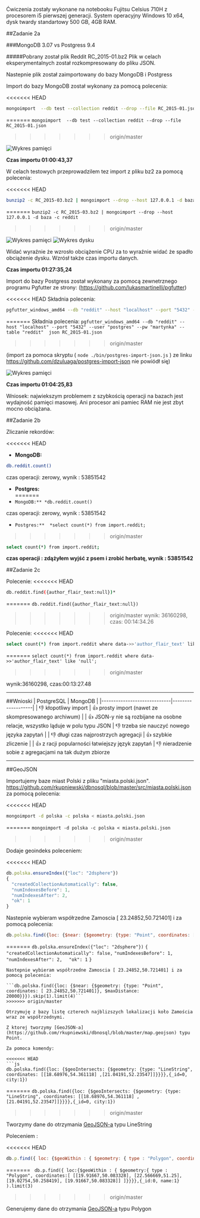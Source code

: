 Ćwiczenia zostały wykonane na notebooku Fujitsu Celsius 710H z procesorem i5 pierwszej generacji. System operacyjny Windows 10 x64, dysk twardy standartowy 500 GB, 4GB RAM.

##Zadanie 2a

###MongoDB 3.07 vs Postgress 9.4

#####Pobrany został plik Reddit RC_2015-01.bz2
Plik w celach eksperymentalnych został rozkompresowany do pliku JSON.

Nastepnie plik został zaimportowany do bazy MongoDB i Postgress

Import do bazy MongoDB został wykonany za pomocą polecenia:

<<<<<<< HEAD
```sh
mongoimport  --db test --collection reddit --drop --file RC_2015-01.json
```
=======
``` mongoimport  --db test --collection reddit --drop --file RC_2015-01.json ```
>>>>>>> origin/master

![Wykres pamięci](pic/1.png)

**Czas importu 01:00:43,37**

W celach testowych przeprowadzilem tez import z pliku bz2 za pomocą polecenia:

<<<<<<< HEAD
```sh
bunzip2 -c RC_2015-03.bz2 | mongoimport --drop --host 127.0.0.1 -d baza -c reddit
```
=======
```bunzip2 -c RC_2015-03.bz2 | mongoimport --drop --host 127.0.0.1 -d baza -c reddit```
>>>>>>> origin/master

![Wykres pamięci](pic/s1.png)
![Wykres dysku](pic/s2.png)

Widać wyraźnie że wzrosło obciążenie CPU za to wyraźnie widać że spadło obciążenie dysku. Wzrósł także czas importu danych.

**Czas importu 01:27:35,24**




Import do bazy Postgress został wykonany za pomocą zewnetrznego programu Pgfutter ze strony:
(https://github.com/lukasmartinelli/pgfutter)

<<<<<<< HEAD
Składnia polecenia:
```sh
pgfutter_windows_amd64 --db "reddit" --host "localhost" --port "5432" --user "postgres" --pw "martynka" --table "reddit"  json RC_2015-01.json
```
=======
Składnia polecenia: 
```pgfutter_windows_amd64 --db "reddit" --host "localhost" --port "5432" --user "postgres" --pw "martynka" --table "reddit"  json RC_2015-01.json```
>>>>>>> origin/master

(import za pomoca skryptu ( ```node ./bin/postgres-import-json.js``` ) ze linku https://github.com/dzuluaga/postgres-import-json nie powiódł się)

![Wykres pamięci](pic/3.png)

**Czas importu 01:04:25,83**

Wniosek: najwiekszym problemem z szybkością operacji na bazach jest wydajność pamięci masowej. Ani procesor ani pamiec RAM nie jest zbyt mocno obciążana.


##Zadanie 2b

Zliczanie rekordów:

<<<<<<< HEAD
- **MongoDB:**

```sh
db.reddit.count()
```

czas operacji: zerowy, wynik : 53851542

- **Postgres:**  
=======
- ```MongoDB:** *db.reddit.count()```

czas operacji: zerowy, wynik : 53851542

- ```Postgres:**  *select count(*) from import.reddit;```
>>>>>>> origin/master

```sh
select count(*) from import.reddit;
```
**czas operacji : zdążyłem wyjść z psem i zrobić herbatę, wynik : 53851542**


##Zadanie 2c

Polecenie:
<<<<<<< HEAD
```sh
db.reddit.find({author_flair_text:null})*
```
=======
```db.reddit.find({author_flair_text:null}) ```

>>>>>>> origin/master
wynik: 36160298,
czas: 00:14:34.26

Polecenie:
<<<<<<< HEAD
```sh
select count(*) from import.reddit where data->>'author_flair_text' like 'null';
```
=======
```select count(*) from import.reddit where data->>'author_flair_text' like 'null';```
>>>>>>> origin/master

wynik:36160298,
czas:00:13:27.48




---------------------------------






##Wnioski
| PostgreSQL                  | MongoDB           |
|-----------------------------|-------------------|
| :-1: kłopotliwy import           | :+1: prosty import (nawet ze skompresowanego archiwum)   |
| :+1: JSON-y nie są rozbijane na osobne relacje, wszystko ląduje w polu typu JSON   | :-1: trzeba sie nauczyć nowego języka zapytań  |
| :-1: długi czas najprostrzych agregacji | :+1: szybkie zliczenie |
| :+1: z racji popularności łatwiejszy język zapytań | :-1: nieradzenie sobie z agregacjami na tak dużym zbiorze

----------------------------------
##GeoJSON

Importujemy baze miast Polski z pliku "miasta.polski.json". https://github.com/rkupniewski/dbnosql/blob/master/src/miasta.polski.json
za pomocą polecenia:

<<<<<<< HEAD
```sh
mongoimport -d polska -c polska < miasta.polski.json
```
=======
```mongoimport -d polska -c polska < miasta.polski.json```
>>>>>>> origin/master


Dodaje geoindeks poleceniem:

<<<<<<< HEAD
```js
db.polska.ensureIndex({"loc": "2dsphere"})
{
  "createdCollectionAutomatically": false,
  "numIndexesBefore": 1,
  "numIndexesAfter": 2,
  "ok": 1
}
```

Nastepnie wybieram współrzedne Zamoscia [ 23.24852,50.721401] i za pomocą polecenia:

```js
db.polska.find({loc: {$near: {$geometry: {type: "Point", coordinates: [ 23.24852,50.721401]}, $maxDistance: 20000}}}).skip(1).limit(4)
```
=======
```db.polska.ensureIndex({"loc": "2dsphere"})```
```{ ```
```  "createdCollectionAutomatically": false,```
```"numIndexesBefore": 1,```
```  "numIndexesAfter": 2,```
```  "ok": 1```
```}```
```
Nastepnie wybieram współrzedne Zamoscia [ 23.24852,50.721401] i za pomocą polecenia:

```db.polska.find({loc: {$near: {$geometry: {type: "Point", coordinates: [ 23.24852,50.721401]}, $maxDistance: 20000}}}).skip(1).limit(4)```
>>>>>>> origin/master

Otrzymuję z bazy listę czterech najblizszych lokalizacji koło Zamościa wraz ze współrzednymi.

Z ktorej tworzymy [GeoJSON-a](https://github.com/rkupniewski/dbnosql/blob/master/map.geojson) typu Point.

Za pomoca komendy:

<<<<<<< HEAD
```js
db.polska.find({loc: {$geoIntersects: {$geometry: {type: "LineString", coordinates: [[18.68976,54.361118] ,[21.04191,52.23547]]}}}},{_id=0, city:1})
```
=======
```db.polska.find({loc: {$geoIntersects: {$geometry: {type: "LineString", coordinates: [[18.68976,54.361118] ,[21.04191,52.23547]]}}}},{_id=0, city:1})```
>>>>>>> origin/master

Tworzymy dane do otrzymania [GeoJSON-a](https://github.com/rkupniewski/dbnosql/blob/master/map_line.geojson) typu LineString

Poleceniem :

<<<<<<< HEAD
```js
db.p.find({ loc: {$geoWithin : { $geometry: { type : "Polygon", coordinates: [ [[19.91667,50.083328], [22.566669,51.25], [19.02754,50.258419], [19.91667,50.083328]] ] } } }},{_id:0, name:1} ).limit(3)
```
=======
``` db.p.find({ loc:{$geoWithin : { $geometry:{ type : "Polygon", coordinates:[ [[19.91667,50.083328], [22.566669,51.25], [19.02754,50.258419], [19.91667,50.083328]] ]}}}},{_id:0, name:1} ).limit(3)```
>>>>>>> origin/master

Generujemy dane do otrzymania [GeoJSON-a](https://github.com/rkupniewski/dbnosql/blob/master/map_polygon1.geojson) typu Polygon
